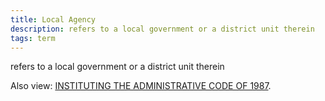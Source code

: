 ```yaml
---
title: Local Agency
description: refers to a local government or a district unit therein
tags: term
---
```


refers to a local government or a district unit therein

Also view: [INSTITUTING THE ADMINISTRATIVE CODE OF 1987](./INSTITUTING%20THE%20ADMINISTRATIVE%20CODE%20OF%201987.md).
